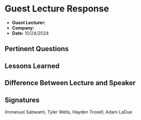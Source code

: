 # Guest Lecture Response
* **Guest Lecturer:** 
* **Company:** 
* **Date:** 10/24/2024

## Pertinent Questions

## Lessons Learned

## Difference Between Lecture and Speaker

## Signatures
Immanuel Sabwami, Tyler Wells, Hayden Troxell, Adam LaDue
